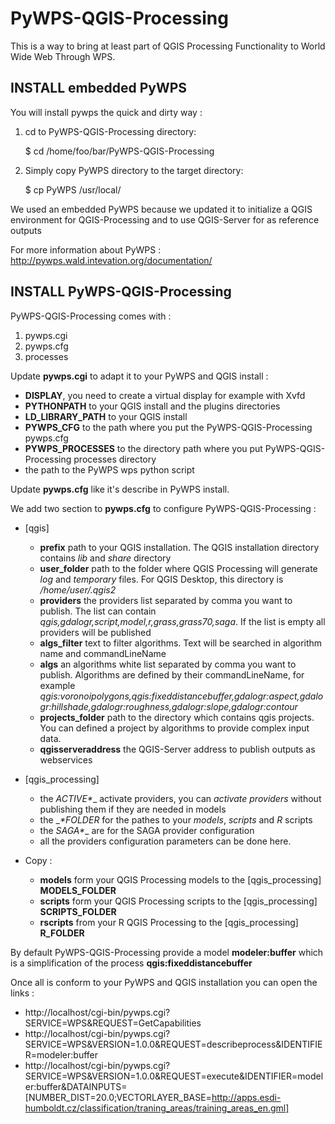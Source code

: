 PyWPS-QGIS-Processing
======================

This is a way to bring at least part of QGIS Processing
Functionality to World Wide Web Through WPS.

INSTALL embedded PyWPS
-----------------------

You will install pywps the quick and dirty way :

1. cd to PyWPS-QGIS-Processing directory:

    $ cd /home/foo/bar/PyWPS-QGIS-Processing
    
2. Simply copy PyWPS directory to the target directory:

    $ cp PyWPS /usr/local/


We used an embedded PyWPS because we updated it to initialize a QGIS environment for QGIS-Processing and to use QGIS-Server for as reference outputs

For more information about PyWPS : http://pywps.wald.intevation.org/documentation/

INSTALL PyWPS-QGIS-Processing
-----------------------------

PyWPS-QGIS-Processing comes with :

1. pywps.cgi
2. pywps.cfg
3. processes

Update **pywps.cgi** to adapt it to your PyWPS and QGIS install :

* **DISPLAY**, you need to create a virtual display for example with Xvfd
* **PYTHONPATH** to your QGIS install and the plugins directories
* **LD_LIBRARY_PATH** to your QGIS install
* **PYWPS_CFG** to the path where you put the PyWPS-QGIS-Processing pywps.cfg
* **PYWPS_PROCESSES** to the directory path where you put PyWPS-QGIS-Processing processes directory
* the path to the PyWPS wps python script

Update **pywps.cfg** like it's describe in PyWPS install.

We add two section to **pywps.cfg** to configure PyWPS-QGIS-Processing :

* \[qgis\]

  * **prefix** path to your QGIS installation. The QGIS installation directory contains *lib* and *share* directory
  * **user_folder** path to the folder where QGIS Processing will generate *log* and *temporary* files. For QGIS Desktop, this directory is */home/user/.qgis2*
  * **providers** the providers list separated by comma you want to publish. The list can contain *qgis,gdalogr,script,model,r,grass,grass70,saga*. If the list is empty all providers will be published
  * **algs_filter** text to filter algorithms. Text will be searched in algorithm name and commandLineName
  * **algs** an algorithms white list  separated by comma you want to publish. Algorithms are defined by their commandLineName, for example *qgis:voronoipolygons,qgis:fixeddistancebuffer,gdalogr:aspect,gdalogr:hillshade,gdalogr:roughness,gdalogr:slope,gdalogr:contour*
  * **projects_folder** path to the directory which contains qgis projects. You can defined a project by algorithms to provide complex input data.
  * **qgisserveraddress** the QGIS-Server address to publish outputs as webservices

* \[qgis_processing\]

  * the __ACTIVE_*__ activate providers, you can *activate providers* without publishing them if they are needed in models
  * the __*_FOLDER__ for the pathes to your *models*, *scripts* and *R* scripts
  * the __SAGA_*__ are for the SAGA provider configuration
  * all the providers configuration parameters can be done here.

* Copy :

  * **models** form your QGIS Processing models to the \[qgis_processing\] **MODELS_FOLDER**
  * **scripts** form your QGIS Processing scripts to the \[qgis_processing\] **SCRIPTS_FOLDER**
  * **rscripts** from your R QGIS Processing to the \[qgis_processing\] **R_FOLDER**

By default PyWPS-QGIS-Processing provide a model **modeler:buffer** which is a simplification of the process **qgis:fixeddistancebuffer**

Once all is conform to your PyWPS and QGIS installation you can open the links :

* http://localhost/cgi-bin/pywps.cgi?SERVICE=WPS&REQUEST=GetCapabilities
* http://localhost/cgi-bin/pywps.cgi?SERVICE=WPS&VERSION=1.0.0&REQUEST=describeprocess&IDENTIFIER=modeler:buffer
* http://localhost/cgi-bin/pywps.cgi?SERVICE=WPS&VERSION=1.0.0&REQUEST=execute&IDENTIFIER=modeler:buffer&DATAINPUTS=\[NUMBER_DIST=20.0;VECTORLAYER_BASE=http://apps.esdi-humboldt.cz/classification/traning_areas/training_areas_en.gml]

